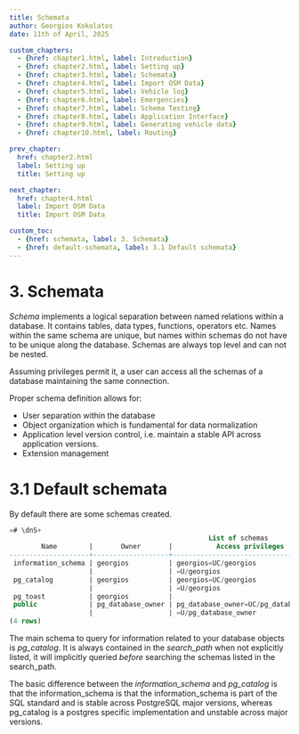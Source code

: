 ```yaml
---
title: Schemata
author: Georgios Kokolatos
date: 11th of April, 2025

custom_chapters:
  - {href: chapter1.html, label: Introduction}
  - {href: chapter2.html, label: Setting up}
  - {href: chapter3.html, label: Schemata}
  - {href: chapter4.html, label: Import OSM Data}
  - {href: chapter5.html, label: Vehicle log}
  - {href: chapter6.html, label: Emergencies}
  - {href: chapter7.html, label: Schema Testing}
  - {href: chapter8.html, label: Application Interface}
  - {href: chapter9.html, label: Generating vehicle data}
  - {href: chapter10.html, label: Routing}

prev_chapter:
  href: chapter2.html
  label: Setting up
  title: Setting up

next_chapter:
  href: chapter4.html
  label: Import OSM Data
  title: Import OSM Data

custom_toc:
  - {href: schemata, label: 3. Schemata}
  - {href: default-schemata, label: 3.1 Default schemata}
---
```


# 3. Schemata

*Schema* implements a logical separation between named relations within a
database. It contains tables, data types, functions, operators etc. Names within
the same schema are unique, but names within schemas do not have to be unique
along the database. Schemas are always top level and can not be nested.

Assuming privileges permit it, a user can access all the schemas of a database
maintaining the same connection.

Proper schema definition allows for:

 * User separation within the database
 * Object organization which is fundamental for data normalization
 * Application level version control, i.e. maintain a stable API across
   application versions.
 * Extension management

# 3.1 Default schemata

By default there are some schemas created.


```sql
=# \dnS+
                                                  List of schemas
        Name        |       Owner       |           Access privileges            |           Description            
--------------------+-------------------+----------------------------------------+----------------------------------
 information_schema | georgios          | georgios=UC/georgios                  +| 
                    |                   | =U/georgios                            | 
 pg_catalog         | georgios          | georgios=UC/georgios                  +| system catalog schema
                    |                   | =U/georgios                            | 
 pg_toast           | georgios          |                                        | reserved schema for TOAST tables
 public             | pg_database_owner | pg_database_owner=UC/pg_database_owner+| standard public schema
                    |                   | =U/pg_database_owner                   | 
(4 rows)
```

The main schema to query for information related to your database objects is
*pg_catalog*. It is always contained in the *search_path* when not explicitly
listed, it will implicitly queried *before* searching the schemas listed in the
search_path.

The basic difference between the *information_schema* and *pg_catalog* is that
the information_schema is that the information_schema is part of the SQL
standard and is stable across PostgreSQL major versions, whereas pg_catalog is a
postgres specific implementation and unstable across major versions.

